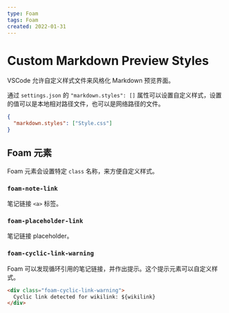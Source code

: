 ```yaml
---
type: Foam
tags: Foam
created: 2022-01-31
---
```


# Custom Markdown Preview Styles

VSCode 允许自定义样式文件来风格化 Markdown 预览界面。

通过 `settings.json` 的 `"markdown.styles": []` 属性可以设置自定义样式，设置的值可以是本地相对路径文件，也可以是网络路径的文件。

```json
{
  "markdown.styles": ["Style.css"]
}
```

## Foam 元素

Foam 元素会设置特定 `class` 名称，来方便自定义样式。

### `foam-note-link`

笔记链接 `<a>` 标签。

### `foam-placeholder-link`

笔记链接 placeholder。

### `foam-cyclic-link-warning`

Foam 可以发现循环引用的笔记链接，并作出提示。这个提示元素可以自定义样式。

```html
<div class="foam-cyclic-link-warning">
  Cyclic link detected for wikilink: ${wikilink}
</div>
```
